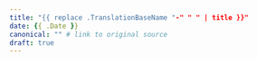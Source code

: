 ```yaml
---
title: "{{ replace .TranslationBaseName "-" " " | title }}"
date: {{ .Date }}
canonical: "" # link to original source
draft: true
---
```


